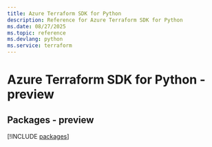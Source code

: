 ```yaml
---
title: Azure Terraform SDK for Python
description: Reference for Azure Terraform SDK for Python
ms.date: 08/27/2025
ms.topic: reference
ms.devlang: python
ms.service: terraform
---
```

# Azure Terraform SDK for Python - preview
## Packages - preview
[!INCLUDE [packages](terraform-index.md)]